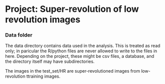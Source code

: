 # Project: Super-revolution of low revolution images 

### Data folder

The data directory contains data used in the analysis. This is treated as read only; in paricular the R/python files are never allowed to write to the files in here. Depending on the project, these might be csv files, a database, and the directory itself may have subdirectories.

The images in the test_set/HR are super-revolutioned images from low-revolution ttraining images.
